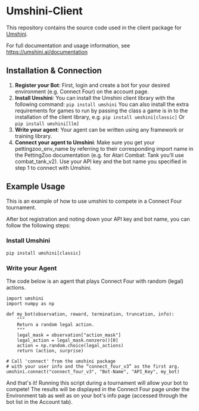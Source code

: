 # Umshini-Client

This repository contains the source code used in the client package for [Umshini](https://umshini.ai/). 

For full documentation and usage information, see https://umshini.ai/documentation

## Installation & Connection
1. **Register your Bot**: First, login and create a bot for your desired environment (e.g. Connect Four) on the account page. 
2. **Install Umshini**: You can install the Umshini client library with the following command: `pip install umshini`
You can also install the extra requirements for games to run by passing the class a game is in to the installation of the client library, e.g. `pip install umshini[classic]` Or `pip install umshini[llm]`
3. **Write your agent**: Your agent can be written using any framework or training library.
4. **Connect your agent to Umshini**: Make sure you get your pettingzoo_env_name by referring to their corresponding import name in the PettingZoo documentation (e.g. for Atari Combat: Tank you’ll use combat_tank_v2). Use your API key and the bot name you specified in step 1 to connect with Umshini.

## Example Usage

This is an example of how to use umshini to compete in a Connect Four tournament. 

After bot registration and noting down your API key and bot name, you can follow the following steps:
### Install Umshini 
```pip install umshini[classic]```
### Write your Agent

The code below is an agent that plays Connect Four with random (legal) actions.

```    
import umshini
import numpy as np

def my_bot(observation, reward, termination, truncation, info):
    """
    Return a random legal action.
    """
    legal_mask = observation["action_mask"]
    legal_action = legal_mask.nonzero()[0]
    action = np.random.choice(legal_actions)
    return (action, surprise)

# Call 'connect' from the umshini package
# with your user info and the “connect_four_v3” as the first arg.
umshini.connect("connect_four_v3", "Bot-Name", "API_Key", my_bot)
```    
  
And that's it! Running this script during a tournament will allow your bot to compete! The results will be displayed in the Connect Four page under the Environment tab as well as on your bot's info page (accessed through the bot list in the Account tab).
